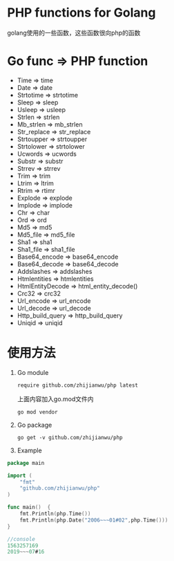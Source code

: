 # PHP functions for Golang
   golang使用的一些函数，这些函数很向php的函数
   
# Go func => PHP function

* Time => time
* Date => date
* Strtotime => strtotime
* Sleep => sleep
* Usleep => usleep
* Strlen => strlen
* Mb_strlen => mb_strlen
* Str_replace => str_replace
* Strtoupper => strtoupper
* Strtolower => strtolower
* Ucwords => ucwords
* Substr => substr
* Strrev => strrev
* Trim => trim
* Ltrim => ltrim
* Rtrim => rtimr
* Explode => explode
* Implode => implode
* Chr => char
* Ord => ord
* Md5 => md5
* Md5_file => md5_file
* Sha1 => sha1
* Sha1_file => sha1_file
* Base64_encode => base64_encode
* Base64_decode => base64_decode
* Addslashes => addslashes
* Htmlentities => htmlentities
* HtmlEntityDecode => html_entity_decode()
* Crc32 => crc32
* Url_encode => url_encode
* Url_decode => url_decode
* Http_build_query => http_build_query
* Uniqid => uniqid

# 使用方法
1. Go module

    `require github.com/zhijianwu/php latest`

    上面内容加入go.mod文件内

    `go mod vendor`
2. Go package

    `go get -v github.com/zhijianwu/php`
    
3. Example

```go
package main

import (
	"fmt"
	"github.com/zhijianwu/php"
)

func main()  {
	fmt.Println(php.Time())
	fmt.Println(php.Date("2006~~~01#02",php.Time()))
}

//console
1563257169
2019~~~07#16
```